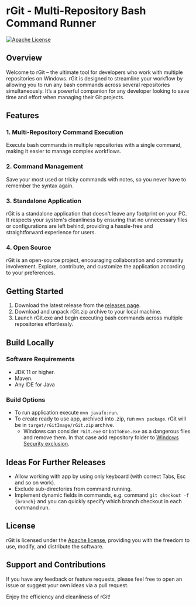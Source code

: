 # rGit - Multi-Repository Bash Command Runner
[![Apache License](https://img.shields.io/badge/license-Apache%20License%202.0-blue.svg)](https://github.com/introfog/rGit/blob/master/LICENSE.md)

## Overview
Welcome to rGit – the ultimate tool for developers who work with multiple repositories on Windows. rGit is 
designed to streamline your workflow by allowing you to run any bash commands across several repositories simultaneously.
It’s a powerful companion for any developer looking to save time and effort when managing their Git projects.

## Features
### 1. Multi-Repository Command Execution
Execute bash commands in multiple repositories with a single command, making it easier to manage complex workflows.
### 2. Command Management
Save your most used or tricky commands with notes, so you never have to remember the syntax again.
### 3. Standalone Application
rGit is a standalone application that doesn't leave any footprint on your PC. It respects your 
system's cleanliness by ensuring that no unnecessary files or configurations are left behind, 
providing a hassle-free and straightforward experience for users.
### 4. Open Source
rGit is an open-source project, encouraging collaboration and community involvement. 
Explore, contribute, and customize the application according to your preferences.

## Getting Started
1. Download the latest release from the [releases page](https://github.com/introfog/rGit/releases).
2. Download and unpack rGit.zip archive to your local machine. 
3. Launch rGit.exe and begin executing bash commands across multiple repositories effortlessly.

## Build Locally
### Software Requirements
- JDK 11 or higher.
- Maven.
- Any IDE for Java
### Build Options
- To run application execute `mvn javafx:run`.
- To create ready to use app, archived into .zip, run `mvn package`. rGit will be in `target/rGitImage/rGit.zip` archive.
  - Windows can consider `rGit.exe` or `batToExe.exe` as a dangerous files and remove them. In that case add repository folder to [Windows Security exclusion][winSecurity].

## Ideas For Further Releases
- Allow working with app by using only keyboard (with correct Tabs, Esc and so on work).
- Exclude sub-directories from command running.
- Implement dynamic fields in commands, e.g. command `git checkout -f {branch}` and you can quickly specify which branch checkout in each command run. 

## License
rGit is licensed under the [Apache license](LICENSE.md), providing you with the freedom to use, modify, and distribute the software.

## Support and Contributions
If you have any feedback or feature requests, please feel free to open an issue or suggest your own ideas via a pull request.


Enjoy the efficiency and cleanliness of rGit!

[winSecurity]: https://support.microsoft.com/en-us/windows/add-an-exclusion-to-windows-security-811816c0-4dfd-af4a-47e4-c301afe13b26
